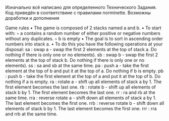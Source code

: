 Изначально всё написано для определенного Технического Задания. Код приведён в соответствиие с правилами norminette. Возможны доработки и дополнения

Game rules
• The game is composed of 2 stacks named a and b.
• To start with:
  ◦ a contains a random number of either positive or negative numbers without any duplicates.
  ◦ b is empty
• The goal is to sort in ascending order numbers into stack a.
• To do this you have the following operations at your disposal:
  sa : swap a - swap the first 2 elements at the top of stack a. Do nothing if there is only one or no elements).
  sb : swap b - swap the first 2 elements at the top of stack b. Do nothing if there is only one or no elements).
  ss : sa and sb at the same time.
  pa : push a - take the first element at the top of b and put it at the top of a. Do nothing if b is empty.
  pb : push b - take the first element at the top of a and put it at the top of b. Do nothing if a is empty.
  ra : rotate a - shift up all elements of stack a by 1. The first element becomes the last one.
  rb : rotate b - shift up all elements of stack b by 1. The first element becomes the last one.
  rr : ra and rb at the same time.
  rra : reverse rotate a - shift down all elements of stack a by 1. The last element becomes the first one.
  rrb : reverse rotate b - shift down all elements of stack b by 1. The last element becomes the first one.
  rrr : rra and rrb at the same time.

